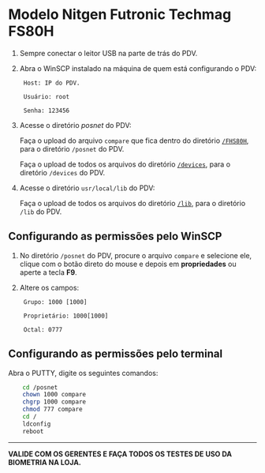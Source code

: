 # Modelo Nitgen Futronic Techmag FS80H

1. Sempre conectar o leitor USB na parte de trás do PDV.

2. Abra o WinSCP instalado na máquina de quem está configurando o PDV:
	
        Host: IP do PDV.
	    
        Usuário: root

	    Senha: 123456

3. Acesse o diretório *posnet* do PDV:

    Faça o upload do arquivo `compare` que fica dentro do diretório [`/FHS80H`](https://github.com/cpglaucio/help/tree/main/pdv/biometria/leitor_fs80h/arquivos/fhs80h), para o diretório `/posnet` do PDV.
    
    Faça o upload de todos os arquivos do diretório [`/devices`](https://github.com/cpglaucio/help/tree/main/pdv/biometria/leitor_fs80h/arquivos/devices), para o diretório `/devices` do PDV.

4. Acesse o diretório `usr/local/lib` do PDV:
    
    Faça o upload de todos os arquivos do diretório [`/lib`](https://github.com/cpglaucio/help/tree/main/pdv/biometria/leitor_fs80h/arquivos/lib), para o diretório `/lib` do PDV.

## Configurando as permissões pelo WinSCP

1. No diretório `/posnet` do PDV, procure o arquivo `compare` e selecione ele, clique com o botão direto do mouse e depois em **propriedades** ou aperte a tecla **F9**.

2. Altere os campos:
    
        Grupo: 1000 [1000]
    
        Proprietário: 1000[1000]
    
        Octal: 0777

## Configurando as permissões pelo terminal

Abra o PUTTY, digite os seguintes comandos:
```bash
    cd /posnet
    chown 1000 compare
    chgrp 1000 compare
    chmod 777 compare
    cd /
    ldconfig
    reboot
```

---

**VALIDE COM OS GERENTES E FAÇA TODOS OS TESTES DE USO DA BIOMETRIA NA LOJA.**